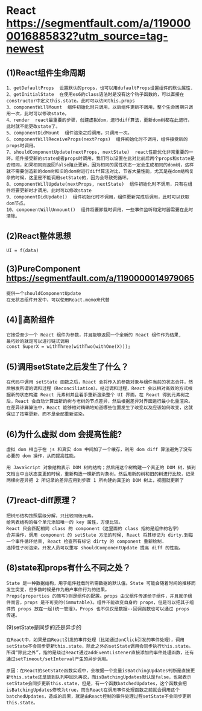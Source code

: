React https://segmentfault.com/a/1190000016885832?utm_source=tag-newest
===

(1)React组件生命周期
---

    1、getDefaultProps  设置默认的props，也可以用dufaultProps设置组件的默认属性.
    2、getInitialState  在使用es6的class语法时是没有这个钩子函数的，可以直接在constructor中定义this.state。此时可以访问this.props
    3、componentWillMount  组件初始化时只调用，以后组件更新不调用，整个生命周期只调用一次，此时可以修改state。
    4、render  react最重要的步骤，创建虚拟dom，进行diff算法，更新dom树都在此进行。此时就不能更改state了。
    5、componentDidMount  组件渲染之后调用，只调用一次。
    6、componentWillReceiveProps(nextProps)  组件初始化时不调用，组件接受新的props时调用。
    7、shouldComponentUpdate(nextProps, nextState)  react性能优化非常重要的一环。组件接受新的state或者props时调用，我们可以设置在此对比前后两个props和state是否相同，如果相同则返回false阻止更新，因为相同的属性状态一定会生成相同的dom树，这样就不需要创造新的dom树和旧的dom树进行diff算法对比，节省大量性能，尤其是在dom结构复杂的时候，这里是不能调用setState的，因为会导致死循环。
    8、componentWillUpdate(nextProps, nextState)  组件初始化时不调用，只有在组件将要更新时才调用，此时可以修改state
    9、componentDidUpdate()  组件初始化时不调用，组件更新完成后调用，此时可以获取dom节点。
    10、componentWillUnmount()  组件将要卸载时调用，一些事件监听和定时器需要在此时清除。
    
(2)React整体思想
---
    UI = f(data)

(3)PureComponent https://segmentfault.com/a/1190000014979065
---
    提供一个shouldComponentUpdate
    在无状态组件开发中，可以使用React.memo来代替

(4)高阶组件
---
    它接受至少一个 React 组件为参数，并且能够返回一个全新的 React 组件作为结果,
    最巧妙的就是可以进行链式调用
    const SuperX = withThree(withTwo(withOne(X)));

(5)调用setState之后发生了什么？
---
    在代码中调用 setState 函数之后，React 会将传入的参数对象与组件当前的状态合并，然后触发所谓的调和过程（Reconciliation）。经过调和过程，React 会以相对高效的方式根据新的状态构建 React 元素树并且着手重新渲染整个 UI 界面。在 React 得到元素树之后，React 会自动计算出新的树与老树的节点差异，然后根据差异对界面进行最小化重渲染。在差异计算算法中，React 能够相对精确地知道哪些位置发生了改变以及应该如何改变，这就保证了按需更新，而不是全部重新渲染。
(6)为什么虚拟 dom 会提高性能?
---
    虚拟 dom 相当于在 js 和真实 dom 中间加了一个缓存，利用 dom diff 算法避免了没有必要的 dom 操作，从而提高性能。

    用 JavaScript 对象结构表示 DOM 树的结构；然后用这个树构建一个真正的 DOM 树，插到文档当中当状态变更的时候，重新构造一棵新的对象树。然后用新的树和旧的树进行比较，记录两棵树差异把 2 所记录的差异应用到步骤 1 所构建的真正的 DOM 树上，视图就更新了
(7)react-diff原理？
---
    把树形结构按照层级分解，只比较同级元素。
    给列表结构的每个单元添加唯一的 key 属性，方便比较。
    React 只会匹配相同 class 的 component（这里面的 class 指的是组件的名字）
    合并操作，调用 component 的 setState 方法的时候, React 将其标记为 dirty.到每一个事件循环结束, React 检查所有标记 dirty 的 component 重新绘制.
    选择性子树渲染。开发人员可以重写 shouldComponentUpdate 提高 diff 的性能。
(8)state和props有什么不同之处？
---
    State 是一种数据结构，用于组件挂载时所需数据的默认值。State 可能会随着时间的推移而发生突变，但多数时候是作为用户事件行为的结果。
    Props(properties 的简写)则是组件的配置。props 由父组件传递给子组件，并且就子组件而言，props 是不可变的(immutable)。组件不能改变自身的 props，但是可以把其子组件的 props 放在一起(统一管理)。Props 也不仅仅是数据--回调函数也可以通过 props 传递。

(9)setState是同步的还是异步的

    在React中，如果是由React引发的事件处理（比如通过onClick引发的事件处理），调用setState不会同步更新this.state，除此之外的setState调用会同步执行this.state。所谓“除此之外”，指的是绕过React通过addEventListener直接添加的事件处理函数，还有通过setTimeout/setInterval产生的异步调用。

    原因：在React的setState函数实现中，会根据一个变量isBatchingUpdates判断是直接更新this.state还是放到队列中回头再说，而isBatchingUpdates默认是false，也就表示setState会同步更新this.state，但是，有一个函数batchedUpdates，这个函数会把isBatchingUpdates修改为true，而当React在调用事件处理函数之前就会调用这个batchedUpdates，造成的后果，就是由React控制的事件处理过程setState不会同步更新this.state。